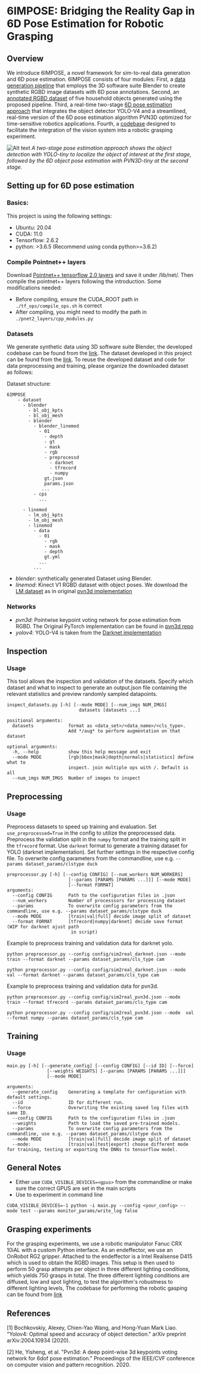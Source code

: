 # 6IMPOSE: Bridging the Reality Gap in 6D Pose Estimation for Robotic Grasping
## Overview
We introduce 6IMPOSE, a novel framework for sim-to-real data generation and 6D pose estimation. 6IMPOSE consists of four modules: First, a [data generation pipeline](https://github.com/LukasDb/BlenderSyntheticData) that employs the 3D software suite Blender to create synthetic RGBD image datasets with 6D pose annotations. Second, an [annotated RGBD dataset](https://mediatum.ub.tum.de/1695465) of five household objects generated using the proposed pipeline. Third, a real-time two-stage [6D pose estimation approach](https://github.com/HP-CAO/6IMPOSE) that integrates the object detector YOLO-V4 and a streamlined, real-time version of the 6D pose estimation algorithm PVN3D optimized for time-sensitive robotics applications. Fourth, a [codebase](https://github.com/LukasDb/HumanRobotInteraction) designed to facilitate the integration of the vision system into a robotic grasping experiment.

![Alt text](diagram.jpg?raw=true "")
*A two-stage pose estimation approach shows the object detection with YOLO-tiny to localize the object of interest at the first stage, followed by the 6D object pose estimation with PVN3D-tiny at the second stage.*

## Setting up for 6D pose estimation
### Basics: 
This project is using the following settings:

- Ubuntu: 20.04
- CUDA: 11.0
- Tensorflow: 2.6.2
- python: >3.6.5 (Recommend using conda python>=3.6.2)

### Compile Pointnet++ layers
Download [Pointnet++ tensorflow 2.0 layers](https://github.com/dgriffiths3/pointnet2-tensorflow2)
and save it under /lib/net/. Then compile the pointnet++ layers following the introduction. 
Some modifications needed:
- Before compiling, ensure the CUDA_ROOT path in ```./tf_ops/compile_ops.sh``` is correct
- After compiling, you might need to modify the path in ```./pnet2_layers/cpp_modules.py```

### Datasets
We generate synthetic data using 3D software suite Blender, the developed codebase can be found from the [link](https://github.com/LukasDb/BlenderSyntheticData).
The dataset developed in this project can be found from the [link](https://mediatum.ub.tum.de/1695465).
To reuse the developed dataset and code for data preprocessing and training, please organize the downloaded dataset as follows:

Dataset structure:
```
6IMPOSE
    - dataset
      - blender
        - bl_obj_kpts
        - bl_obj_mesh
        - blender
          - blender_linemod
            - 01 
              - depth 
              - gt 
              - mask
              - rgb 
              - preprocessd
                - darknet
                - tfrecord
                - numpy 
              gt.json
              params.json
             ...
          - cps
            ...      
                     
      - linemod
        - lm_obj_kpts
        - lm_obj_mesh
        - linemod
          - data 
            - 01
              - rgb
              - mask
              - depth
              gt.yml
            ...
          ...                 
```

- *blender*: synthetically generated Dataset using Blender.
- *linemod*: Kinect V1 RGBD dataset with object poses. We download the [LM dataset](https://drive.google.com/drive/folders/19ivHpaKm9dOrr12fzC8IDFczWRPFxho7) as in original [pvn3d implementation](https://github.com/ethnhe/PVN3D)

### Networks
- *pvn3d*: Pointwise keypoint voting network for pose estimation from RGBD. The Original PyTorch implementation can be found in [pvn3d repo](https://github.com/ethnhe/PVN3D)
- *yolov4*: YOLO-V4 is taken from the [Darknet implementation](https://github.com/AlexeyAB/darknet)

## Inspection
### Usage
This tool allows the inspection and validation of the datasets. Specify which dataset and what to inspect to generate an output.json file containing the relevant statistics and preview randomly sampled datapoints.
```
inspect_datasets.py [-h] [--mode MODE] [--num_imgs NUM_IMGS]
                           datasets [datasets ...]

positional arguments:
  datasets             format as <data_set>/<data_name>/<cls_type>. 
                       Add */aug* to perform augmentation on that dataset

optional arguments:
  -h, --help           show this help message and exit
  --mode MODE          [rgb|bbox|mask|depth|normals|statistics] define what to
                       inspect. join multiple ops with /. Default is all
  --num_imgs NUM_IMGS  Number of images to inspect
```

## Preprocessing
### Usage
Preprocess datasets to speed up training and evaluation. Set `use_preprocessed=True` in the config to utilize the preprocessed data. Preprocess the validation split in the `numpy` format and the training split in the `tfrecord` format. Use `darknet` format to generate a training dataset for YOLO (darknet implementation). Set further settings in the respective config file. To overwrite config parameters from the commandline, use e.g. `--params dataset_params/clstype duck`
```
preprocessor.py [-h] [--config CONFIG] [--num_workers NUM_WORKERS]
                       [--params [PARAMS [PARAMS ...]]] [--mode MODE]
                       [--format FORMAT]
arguments:
  --config CONFIG      Path to the configuration files in .json
  --num_workers        Number of processsors for processing dataset
  --params             To overwrite config parameters from the commandline, use e.g. --params dataset_params/clstype duck 
  --mode MODE          [train|val|full] decide image split of dataset
  --format FORMAT      [tfrecord|numpy|darknet] decide save format (WIP for darknet ajust path
                        in script)
```
Example to preprocess training and validation data for darknet yolo.

```
python preprocessor.py --config config/sim2real_darknet.json --mode train --format darknet --params dataset_params/cls_type cam

python preprocessor.py --config config/sim2real_darknet.json --mode val --format darknet --params dataset_params/cls_type cam
```

Example to preprocess training and validation data for pvn3d.

```
python preprocessor.py --config config/sim2real_pvn3d.json --mode  train --format tfrecord --params dataset_params/cls_type cam

python preprocessor.py --config config/sim2real_pvn3d.json --mode  val --format numpy --params dataset_params/cls_type cam
```



## Training
### Usage
```
main.py [-h] [--generate_config] [--config CONFIG] [--id ID] [--force]
               [--weights WEIGHTS] [--params [PARAMS [PARAMS ...]]]
               [--mode MODE]

arguments:
  --generate_config    Generating a template for configuration with default settings.
  --id                 ID for different run.
  --force              Overwriting the existing saved log files with same ID.
  --config CONFIG      Path to the configuration files in .json
  --weights            Path to load the saved pre-trained models.
  --params             To overwrite config parameters from the commandline, use e.g. --params dataset_params/clstype duck 
  --mode MODE          [train|val|full] decide image split of dataset
  --mode:              [train|val|test|export] choose different mode for training, testing or exporting the DNNs to tensorflow model.
```

## General Notes
- Either use `CUDA_VISIBLE_DEVICES=<gpus>` from the commandline or make sure the correct GPUS are set in the main scripts
- Use to experiment in command line 
```
CUDA_VISIBLE_DEVICES=-1 python -i main.py --config <your_config> --mode test --params monitor_params/write_log false
```

## Grasping experiments
For the grasping experiments, we use a robotic manipulator Fanuc CRX 10iAL with a custom Python interface. As an endeffector, we use an OnRobot RG2 gripper. Attached to the endeffector is a Intel Realsense D415 which is used to obtain the RGBD images. This setup is then used to perform 50 grasp attempts per object in three different lighting conditions, which yields 750 grasps in total. The three different lighting conditions are diffused, low and spot lighting, to test the algorithm's robustness to different lighting levels,
The codebase for performing the robotic gasping can be found from [link](https://github.com/LukasDb/HumanRobotInteraction)

## References

<a id="1">[1]</a> 
Bochkovskiy, Alexey, Chien-Yao Wang, and Hong-Yuan Mark Liao. "Yolov4: Optimal speed and accuracy of object detection." arXiv preprint arXiv:2004.10934 (2020).

<a id="1">[2]</a> 
He, Yisheng, et al. "Pvn3d: A deep point-wise 3d keypoints voting network for 6dof pose estimation." Proceedings of the IEEE/CVF conference on computer vision and pattern recognition. 2020.

